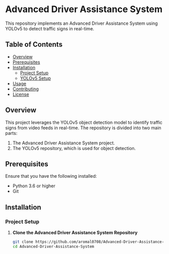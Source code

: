# Advanced Driver Assistance System

This repository implements an Advanced Driver Assistance System using YOLOv5 to detect traffic signs in real-time.

## Table of Contents

- [Overview](#overview)
- [Prerequisites](#prerequisites)
- [Installation](#installation)
  - [Project Setup](#project-setup)
  - [YOLOv5 Setup](#yolov5-setup)
- [Usage](#usage)
- [Contributing](#contributing)
- [License](#license)

## Overview

This project leverages the YOLOv5 object detection model to identify traffic signs from video feeds in real-time. The repository is divided into two main parts:
1. The Advanced Driver Assistance System project.
2. The YOLOv5 repository, which is used for object detection.

## Prerequisites

Ensure that you have the following installed:
- Python 3.6 or higher
- Git

## Installation

### Project Setup

1. **Clone the Advanced Driver Assistance System Repository**

   ```bash
   git clone https://github.com/aromal0708/Advanced-Driver-Assistance-System.git
   cd Advanced-Driver-Assistance-System

